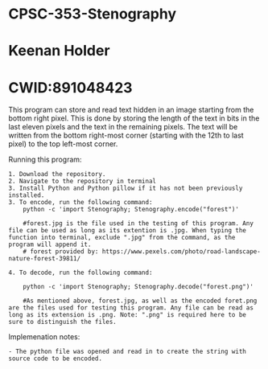 # CPSC-353-Stenography
# Keenan Holder
# CWID:891048423

This program can store and read text hidden in an image starting from the bottom right pixel.
This is done by storing the length of the text in bits in the last eleven pixels
and the text in the remaining pixels.
The text will be written from the bottom right-most corner (starting with the 12th to last pixel) to the
top left-most corner.


Running this program:

    1. Download the repository.
    2. Navigate to the repository in terminal
	3. Install Python and Python pillow if it has not been previously installed.
    3. To encode, run the following command:
        python -c 'import Stenography; Stenography.encode("forest")'

		#forest.jpg is the file used in the testing of this program. Any file can be used as long as its extention is .jpg. When typing the function into terminal, exclude ".jpg" from the command, as the program will append it.
		# forest provided by: https://www.pexels.com/photo/road-landscape-nature-forest-39811/

    4. To decode, run the following command:
        
		python -c 'import Stenography; Stenography.decode("forest.png")'
 
		#As mentioned above, forest.jpg, as well as the encoded foret.png are the files used for testing this program. Any file can be read as long as its extension is .png. Note: ".png" is required here to be sure to distinguish the files.


Implemenation notes:

	- The python file was opened and read in to create the string with source code to be encoded.
